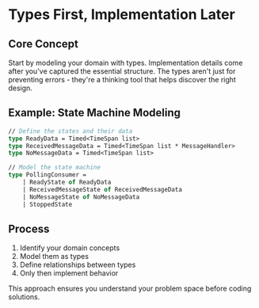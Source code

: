 # Types First, Implementation Later

## Core Concept

Start by modeling your domain with types. Implementation details come after you've captured the essential structure. The types aren't just for preventing errors - they're a thinking tool that helps discover the right design.

## Example: State Machine Modeling

```fsharp
// Define the states and their data
type ReadyData = Timed<TimeSpan list>
type ReceivedMessageData = Timed<TimeSpan list * MessageHandler>
type NoMessageData = Timed<TimeSpan list>

// Model the state machine
type PollingConsumer =
    | ReadyState of ReadyData
    | ReceivedMessageState of ReceivedMessageData
    | NoMessageState of NoMessageData
    | StoppedState
```

## Process

1. Identify your domain concepts
2. Model them as types
3. Define relationships between types
4. Only then implement behavior

This approach ensures you understand your problem space before coding solutions.
